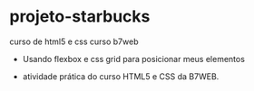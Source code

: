 # projeto-starbucks
 curso de html5 e css curso b7web

- Usando flexbox e css grid para posicionar meus elementos

- atividade prática do curso HTML5 e CSS da B7WEB. 